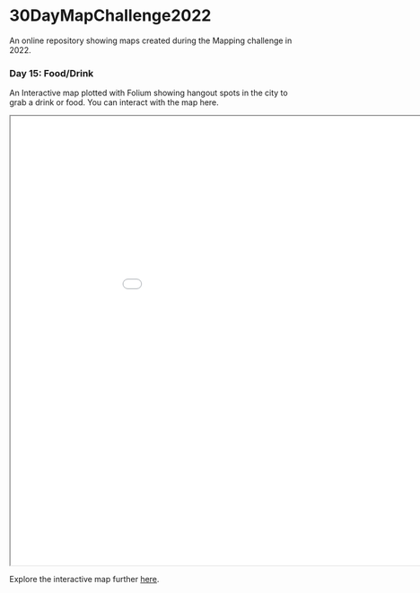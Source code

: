 # 30DayMapChallenge2022
An online repository showing maps created during the Mapping challenge in 2022.

### Day 15: Food/Drink

An Interactive map plotted with Folium showing hangout spots in the city to grab a drink or food. 
You can interact with the map here.

<iframe src="day15_interactive_map.html" height="800" width="1000"></iframe>

Explore the interactive map further [here](https://github.com/tokoth/30DayMapChallenge2022/(root)/day15_interactive_map.html).

